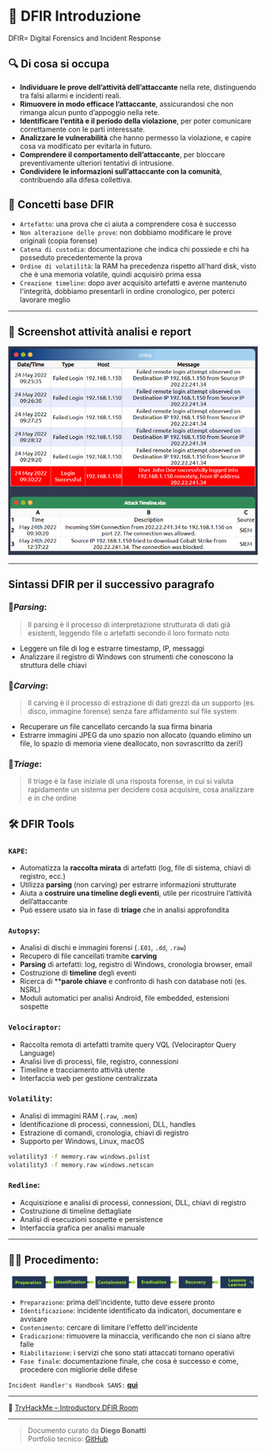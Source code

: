 # 🧠 DFIR Introduzione
  DFIR= Digital Forensics and Incident Response

## 🔍 Di cosa si occupa
- **Individuare le prove dell’attività dell’attaccante** nella rete, distinguendo tra falsi allarmi e incidenti reali.
- **Rimuovere in modo efficace l’attaccante**, assicurandosi che non rimanga alcun punto d’appoggio nella rete.
- **Identificare l’entità e il periodo della violazione**, per poter comunicare correttamente con le parti interessate.
- **Analizzare le vulnerabilità** che hanno permesso la violazione, e capire cosa va modificato per evitarla in futuro.
- **Comprendere il comportamento dell’attaccante**, per bloccare preventivamente ulteriori tentativi di intrusione.
- **Condividere le informazioni sull’attaccante con la comunità**, contribuendo alla difesa collettiva.

## 🎯 Concetti base DFIR
- `Artefatto`: una prova che ci aiuta a comprendere cosa è successo
- `Non alterazione delle prove`: non dobbiamo modificare le prove originali (copia forense)
- `Catena di custodia`: documentazione che indica chi possiede e chi ha posseduto precedentemente la prova
- `Ordine di volatilità`: la RAM ha precedenza rispetto all'hard disk, visto che è una memoria volatile, quindi acquisirò prima essa
- `Creazione timeline`: dopo aver acquisito artefatti e averne mantenuto l'integrità, dobbiamo presentarli in ordine cronologico, per poterci lavorare meglio
  
---

## 🛂 Screenshot attività analisi e report
![alt](Screenshots/Analisi_e_report.png)

---
## Sintassi DFIR per il successivo paragrafo
### 🧩*Parsing*:

>Il parsing è il processo di interpretazione strutturata di dati già esistenti, leggendo file o artefatti secondo il loro formato noto

- Leggere un file di log e estrarre timestamp, IP, messaggi
- Analizzare il registro di Windows con strumenti che conoscono la struttura delle chiavi


### 🧱*Carving*:

>Il carving è il processo di estrazione di dati grezzi da un supporto (es. disco, immagine forense) senza fare affidamento sul file system

- Recuperare un file cancellato cercando la sua firma binaria
- Estrarre immagini JPEG da uno spazio non allocato (quando elimino un file, lo spazio di memoria viene deallocato, non sovrascritto da zeri!)


### 🧪*Triage*:

>Il triage è la fase iniziale di una risposta forense, in cui si valuta rapidamente un sistema per decidere cosa acquisire, cosa analizzare e in che ordine


## 🛠️ DFIR Tools

### `KAPE`: 
- Automatizza la **raccolta mirata** di artefatti (log, file di sistema, chiavi di registro, ecc.)
- Utilizza **parsing** (non carving) per estrarre informazioni strutturate
- Aiuta a **costruire una timeline degli eventi**, utile per ricostruire l’attività dell’attaccante
- Può essere usato sia in fase di **triage** che in analisi approfondita

### `Autopsy`:
- Analisi di dischi e immagini forensi (`.E01`, `.dd`, `.raw`)
- Recupero di file cancellati tramite **carving**
- **Parsing** di artefatti: log, registro di Windows, cronologia browser, email
- Costruzione di **timeline** degli eventi
- Ricerca di ****parole chiave** e confronto di hash con database noti (es. NSRL)
- Moduli automatici per analisi Android, file embedded, estensioni sospette


### `Velociraptor`:
- Raccolta remota di artefatti tramite query VQL (Velociraptor Query Language)
- Analisi live di processi, file, registro, connessioni
- Timeline e tracciamento attività utente
- Interfaccia web per gestione centralizzata


### `Volatility`:
- Analisi di immagini RAM (`.raw`, `.mem`)
- Identificazione di processi, connessioni, DLL, handles
- Estrazione di comandi, cronologia, chiavi di registro
- Supporto per Windows, Linux, macOS

```bash
volatility3 -f memory.raw windows.pslist
volatility3 -f memory.raw windows.netscan
```

### `Redline`:
- Acquisizione e analisi di processi, connessioni, DLL, chiavi di registro
- Costruzione di timeline dettagliate
- Analisi di esecuzioni sospette e persistence
- Interfaccia grafica per analisi manuale
---
## 🚶‍➡️ Procedimento:
![alt](Screenshots/processi.png)
- `Preparazione`: prima dell'incidente, tutto deve essere pronto
- `Identificazione`: incidente identificato da indicatori, documentare e avvisare
- `Contenimento`: cercare di limitare l'effetto dell'incidente
- `Eradicazione`: rimuovere la minaccia, verificando che non ci siano altre falle
- `Riabilitazione`: i servizi che sono stati attaccati tornano operativi
- `Fase finale`: documentazione finale, che cosa è successo e come, procedere con migliorie delle difese

`Incident Handler's Handbook SANS:` [**qui**](https://www.sans.org/white-papers/33901)

---

🔗 [TryHackMe – Introductory DFIR Room](https://tryhackme.com/room/introductoryroomdfirmodule)

---

>Documento curato da **Diego Bonatti**  
Portfolio tecnico: [GitHub](https://github.com/diego-bonatti)
